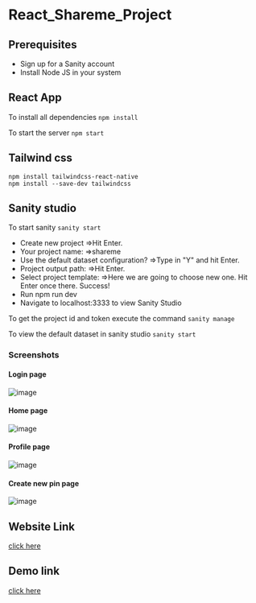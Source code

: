 # React_Shareme_Project

## Prerequisites

* Sign up for a Sanity account
* Install Node JS in your system

## React App

To install all dependencies
```npm install```

To start the server 
```npm start```

## Tailwind css

```
npm install tailwindcss-react-native
npm install --save-dev tailwindcss
```

## Sanity studio

To start sanity
```sanity start```

* Create new project 
    =>Hit Enter.
* Your project name: 
    =>shareme
* Use the default dataset configuration? 
    =>Type in "Y" and hit Enter.
* Project output path: 
    =>Hit Enter.
* Select project template: 
     =>Here we are going to choose new one. Hit Enter once there. Success!
* Run npm run dev
* Navigate to localhost:3333 to view Sanity Studio

To get the project id and token execute the command
```sanity manage```

To view the default dataset in sanity studio
```sanity start```

### Screenshots

#### Login page
![image](https://user-images.githubusercontent.com/88674671/218439167-d3fe6880-d58d-4210-a686-6fb5b21a4ea9.png)

#### Home page
![image](https://user-images.githubusercontent.com/88674671/218439324-1cd3c060-7fa4-4f86-8fc9-c940e7fbc1f6.png)

#### Profile page
![image](https://user-images.githubusercontent.com/88674671/218439460-d9f4a211-cf15-4715-94e5-429b0fdb7078.png)

#### Create new pin page
![image](https://user-images.githubusercontent.com/88674671/218439637-e3936079-bdee-4868-a241-c66965e2c61b.png)

## Website Link
[click here](https://dd-shareme.netlify.app)

## Demo link
[click here](https://drive.google.com/file/d/1ahYpoYI_cq0eLQfn2eIjzf_SBeDtaTRu/view?usp=share_link)
